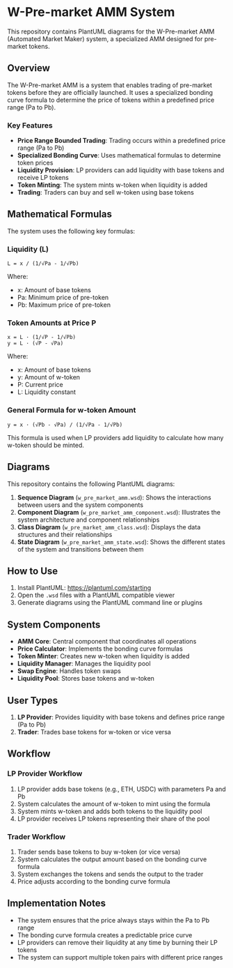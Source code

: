 # W-Pre-market AMM System

This repository contains PlantUML diagrams for the W-Pre-market AMM (Automated Market Maker) system, a specialized AMM designed for pre-market tokens.

## Overview

The W-Pre-market AMM is a system that enables trading of pre-market tokens before they are officially launched. It uses a specialized bonding curve formula to determine the price of tokens within a predefined price range (Pa to Pb).

### Key Features

- **Price Range Bounded Trading**: Trading occurs within a predefined price range (Pa to Pb)
- **Specialized Bonding Curve**: Uses mathematical formulas to determine token prices
- **Liquidity Provision**: LP providers can add liquidity with base tokens and receive LP tokens
- **Token Minting**: The system mints w-token when liquidity is added
- **Trading**: Traders can buy and sell w-token using base tokens

## Mathematical Formulas

The system uses the following key formulas:

### Liquidity (L)
```
L = x / (1/√Pa - 1/√Pb)
```
Where:
- x: Amount of base tokens
- Pa: Minimum price of pre-token
- Pb: Maximum price of pre-token

### Token Amounts at Price P
```
x = L · (1/√P - 1/√Pb)
y = L · (√P - √Pa)
```
Where:
- x: Amount of base tokens
- y: Amount of w-token
- P: Current price
- L: Liquidity constant

### General Formula for w-token Amount
```
y = x · (√Pb - √Pa) / (1/√Pa - 1/√Pb)
```
This formula is used when LP providers add liquidity to calculate how many w-token should be minted.

## Diagrams

This repository contains the following PlantUML diagrams:

1. **Sequence Diagram** (`w_pre_market_amm.wsd`): Shows the interactions between users and the system components
2. **Component Diagram** (`w_pre_market_amm_component.wsd`): Illustrates the system architecture and component relationships
3. **Class Diagram** (`w_pre_market_amm_class.wsd`): Displays the data structures and their relationships
4. **State Diagram** (`w_pre_market_amm_state.wsd`): Shows the different states of the system and transitions between them

## How to Use

1. Install PlantUML: https://plantuml.com/starting
2. Open the `.wsd` files with a PlantUML compatible viewer
3. Generate diagrams using the PlantUML command line or plugins

## System Components

- **AMM Core**: Central component that coordinates all operations
- **Price Calculator**: Implements the bonding curve formulas
- **Token Minter**: Creates new w-token when liquidity is added
- **Liquidity Manager**: Manages the liquidity pool
- **Swap Engine**: Handles token swaps
- **Liquidity Pool**: Stores base tokens and w-token

## User Types

1. **LP Provider**: Provides liquidity with base tokens and defines price range (Pa to Pb)
2. **Trader**: Trades base tokens for w-token or vice versa

## Workflow

### LP Provider Workflow
1. LP provider adds base tokens (e.g., ETH, USDC) with parameters Pa and Pb
2. System calculates the amount of w-token to mint using the formula
3. System mints w-token and adds both tokens to the liquidity pool
4. LP provider receives LP tokens representing their share of the pool

### Trader Workflow
1. Trader sends base tokens to buy w-token (or vice versa)
2. System calculates the output amount based on the bonding curve formula
3. System exchanges the tokens and sends the output to the trader
4. Price adjusts according to the bonding curve formula

## Implementation Notes

- The system ensures that the price always stays within the Pa to Pb range
- The bonding curve formula creates a predictable price curve
- LP providers can remove their liquidity at any time by burning their LP tokens
- The system can support multiple token pairs with different price ranges 